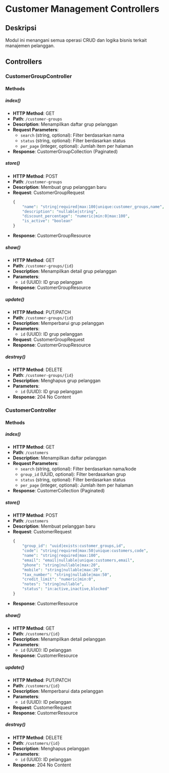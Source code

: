 # Customer Management Controllers

## Deskripsi
Modul ini menangani semua operasi CRUD dan logika bisnis terkait manajemen pelanggan.

## Controllers

### CustomerGroupController

#### Methods

##### index()
- **HTTP Method**: GET
- **Path**: `/customer-groups`
- **Description**: Menampilkan daftar grup pelanggan
- **Request Parameters**:
  - `search` (string, optional): Filter berdasarkan nama
  - `status` (string, optional): Filter berdasarkan status
  - `per_page` (integer, optional): Jumlah item per halaman
- **Response**: CustomerGroupCollection (Paginated)

##### store()
- **HTTP Method**: POST
- **Path**: `/customer-groups`
- **Description**: Membuat grup pelanggan baru
- **Request**: CustomerGroupRequest
  ```php
  {
      "name": "string|required|max:100|unique:customer_groups,name",
      "description": "nullable|string",
      "discount_percentage": "numeric|min:0|max:100",
      "is_active": "boolean"
  }
  ```
- **Response**: CustomerGroupResource

##### show()
- **HTTP Method**: GET
- **Path**: `/customer-groups/{id}`
- **Description**: Menampilkan detail grup pelanggan
- **Parameters**: 
  - `id` (UUID): ID grup pelanggan
- **Response**: CustomerGroupResource

##### update()
- **HTTP Method**: PUT/PATCH
- **Path**: `/customer-groups/{id}`
- **Description**: Memperbarui grup pelanggan
- **Parameters**:
  - `id` (UUID): ID grup pelanggan
- **Request**: CustomerGroupRequest
- **Response**: CustomerGroupResource

##### destroy()
- **HTTP Method**: DELETE
- **Path**: `/customer-groups/{id}`
- **Description**: Menghapus grup pelanggan
- **Parameters**:
  - `id` (UUID): ID grup pelanggan
- **Response**: 204 No Content

### CustomerController

#### Methods

##### index()
- **HTTP Method**: GET
- **Path**: `/customers`
- **Description**: Menampilkan daftar pelanggan
- **Request Parameters**:
  - `search` (string, optional): Filter berdasarkan nama/kode
  - `group_id` (UUID, optional): Filter berdasarkan grup
  - `status` (string, optional): Filter berdasarkan status
  - `per_page` (integer, optional): Jumlah item per halaman
- **Response**: CustomerCollection (Paginated)

##### store()
- **HTTP Method**: POST
- **Path**: `/customers`
- **Description**: Membuat pelanggan baru
- **Request**: CustomerRequest
  ```php
  {
      "group_id": "uuid|exists:customer_groups,id",
      "code": "string|required|max:50|unique:customers,code",
      "name": "string|required|max:100",
      "email": "email|nullable|unique:customers,email",
      "phone": "string|nullable|max:20",
      "mobile": "string|nullable|max:20",
      "tax_number": "string|nullable|max:50",
      "credit_limit": "numeric|min:0",
      "notes": "string|nullable",
      "status": "in:active,inactive,blocked"
  }
  ```
- **Response**: CustomerResource

##### show()
- **HTTP Method**: GET
- **Path**: `/customers/{id}`
- **Description**: Menampilkan detail pelanggan
- **Parameters**:
  - `id` (UUID): ID pelanggan
- **Response**: CustomerResource

##### update()
- **HTTP Method**: PUT/PATCH
- **Path**: `/customers/{id}`
- **Description**: Memperbarui data pelanggan
- **Parameters**:
  - `id` (UUID): ID pelanggan
- **Request**: CustomerRequest
- **Response**: CustomerResource

##### destroy()
- **HTTP Method**: DELETE
- **Path**: `/customers/{id}`
- **Description**: Menghapus pelanggan
- **Parameters**:
  - `id` (UUID): ID pelanggan
- **Response**: 204 No Content
